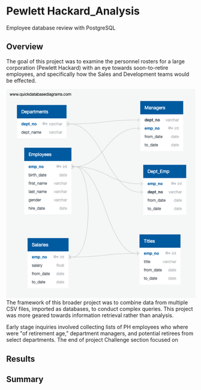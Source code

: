 # Pewlett Hackard_Analysis
 Employee database review with PostgreSQL

## Overview
The goal of this project was to examine the personnel rosters for a large corporation (Pewlett Hackard) with an eye towards soon-to-retire employees, and specifically how the Sales and Development teams would be effected.

![Entity Relationship Diagram](resources/EmployeeDB.png)
The framework of this broader project was to combine data from multiple CSV files, imported as databases, to conduct complex queries. This project was more geared towards information retrieval rather than analysis.

Early stage inquiries involved collecting lists of PH employees who where were "of retirement age," department managers, and potential retirees from select departments. The end of project Challenge section focused on 



## Results



## Summary

